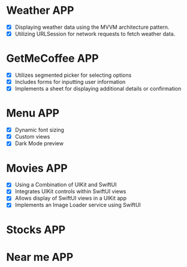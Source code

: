
# Weather APP
- [x] Displaying weather data using the MVVM architecture pattern.
- [x] Utilizing URLSession for network requests to fetch weather data.

# GetMeCoffee APP
- [x] Utilizes segmented picker for selecting options
- [x] Includes forms for inputting user information
- [x] Implements a sheet for displaying additional details or confirmation

# Menu APP
- [x] Dynamic font sizing
- [x] Custom views
- [x] Dark Mode preview

# Movies APP
- [x] Using a Combination of UIKit and SwiftUI
- [x] Integrates UIKit controls within SwiftUI views
- [x] Allows display of SwiftUI views in a UIKit app
- [x] Implements an Image Loader service using SwiftUI

# Stocks APP

# Near me APP


